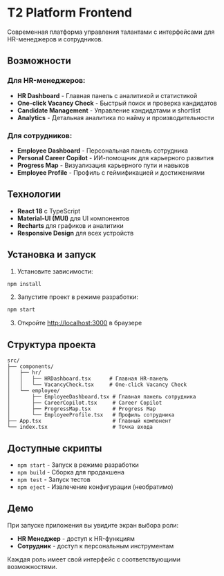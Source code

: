 # T2 Platform Frontend

Современная платформа управления талантами с интерфейсами для HR-менеджеров и сотрудников.

## Возможности

### Для HR-менеджеров:
- **HR Dashboard** - Главная панель с аналитикой и статистикой
- **One-click Vacancy Check** - Быстрый поиск и проверка кандидатов
- **Candidate Management** - Управление кандидатами и shortlist
- **Analytics** - Детальная аналитика по найму и производительности

### Для сотрудников:
- **Employee Dashboard** - Персональная панель сотрудника
- **Personal Career Copilot** - ИИ-помощник для карьерного развития
- **Progress Map** - Визуализация карьерного пути и навыков
- **Employee Profile** - Профиль с геймификацией и достижениями

## Технологии

- **React 18** с TypeScript
- **Material-UI (MUI)** для UI компонентов
- **Recharts** для графиков и аналитики
- **Responsive Design** для всех устройств

## Установка и запуск

1. Установите зависимости:
```bash
npm install
```

2. Запустите проект в режиме разработки:
```bash
npm start
```

3. Откройте [http://localhost:3000](http://localhost:3000) в браузере

## Структура проекта

```
src/
├── components/
│   ├── hr/
│   │   ├── HRDashboard.tsx      # Главная HR-панель
│   │   └── VacancyCheck.tsx     # One-click Vacancy Check
│   └── employee/
│       ├── EmployeeDashboard.tsx # Главная панель сотрудника
│       ├── CareerCopilot.tsx     # Career Copilot
│       ├── ProgressMap.tsx       # Progress Map
│       └── EmployeeProfile.tsx   # Профиль сотрудника
├── App.tsx                       # Главный компонент
└── index.tsx                     # Точка входа
```

## Доступные скрипты

- `npm start` - Запуск в режиме разработки
- `npm build` - Сборка для продакшена
- `npm test` - Запуск тестов
- `npm eject` - Извлечение конфигурации (необратимо)

## Демо

При запуске приложения вы увидите экран выбора роли:
- **HR Менеджер** - доступ к HR-функциям
- **Сотрудник** - доступ к персональным инструментам

Каждая роль имеет свой интерфейс с соответствующими возможностями.